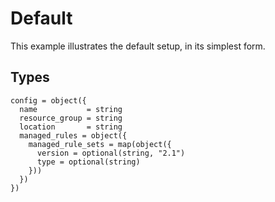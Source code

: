 # Default

This example illustrates the default setup, in its simplest form.

## Types


```hcl
config = object({
  name           = string
  resource_group = string
  location       = string
  managed_rules = object({
    managed_rule_sets = map(object({
      version = optional(string, "2.1")
      type = optional(string)
    }))
  })
})
```
